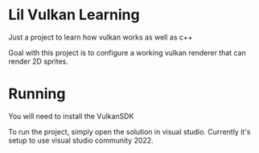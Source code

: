 # Lil Vulkan Learning

Just a project to learn how vulkan works as well as c++

Goal with this project is to configure a working vulkan renderer that can render 2D sprites.

# Running

You will need to install the VulkanSDK

To run the project, simply open the solution in visual studio. Currently it's setup to use visual studio community 2022.
